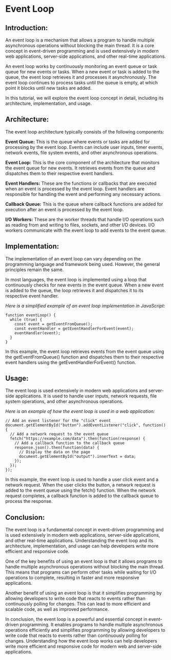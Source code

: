 # Event Loop

## Introduction:

An event loop is a mechanism that allows a program to handle multiple asynchronous operations without blocking the main thread. It is a core concept in event-driven programming and is used extensively in modern web applications, server-side applications, and other real-time applications.

An event loop works by continuously monitoring an event queue or task queue for new events or tasks. When a new event or task is added to the queue, the event loop retrieves it and processes it asynchronously. The event loop continues to process tasks until the queue is empty, at which point it blocks until new tasks are added.

In this tutorial, we will explore the event loop concept in detail, including its architecture, implementation, and usage.

## Architecture:

The event loop architecture typically consists of the following components:

**Event Queue:** This is the queue where events or tasks are added for processing by the event loop. Events can include user inputs, timer events, network events, file system events, and other asynchronous operations.

**Event Loop:** This is the core component of the architecture that monitors the event queue for new events. It retrieves events from the queue and dispatches them to their respective event handlers.

**Event Handlers:** These are the functions or callbacks that are executed when an event is processed by the event loop. Event handlers are responsible for handling the event and performing any necessary actions.

**Callback Queue:** This is the queue where callback functions are added for execution after an event is processed by the event loop.

**I/O Workers:** These are the worker threads that handle I/O operations such as reading from and writing to files, sockets, and other I/O devices. I/O workers communicate with the event loop to add events to the event queue.

## Implementation:

The implementation of an event loop can vary depending on the programming language and framework being used. However, the general principles remain the same.

In most languages, the event loop is implemented using a loop that continuously checks for new events in the event queue. When a new event is added to the queue, the loop retrieves it and dispatches it to its respective event handler.

*Here is a simplified example of an event loop implementation in JavaScript:*

```
function eventLoop() {
  while (true) {
    const event = getEventFromQueue();
    const eventHandler = getEventHandlerForEvent(event);
    eventHandler(event);
  }
}
```

In this example, the event loop retrieves events from the event queue using the getEventFromQueue() function and dispatches them to their respective event handlers using the getEventHandlerForEvent() function.

## Usage:

The event loop is used extensively in modern web applications and server-side applications. It is used to handle user inputs, network requests, file system operations, and other asynchronous operations.

*Here is an example of how the event loop is used in a web application:*


```
// Add an event listener for the "click" event
document.getElementById("button").addEventListener("click", function() {
  // Add a network request to the event queue
  fetch("https://example.com/data").then(function(response) {
    // Add a callback function to the callback queue
    response.json().then(function(data) {
      // Display the data on the page
      document.getElementById("output").innerText = data;
    });
  });
});
```

In this example, the event loop is used to handle a user click event and a network request. When the user clicks the button, a network request is added to the event queue using the fetch() function. When the network request completes, a callback function is added to the callback queue to process the response.

## Conclusion:

The event loop is a fundamental concept in event-driven programming and is used extensively in modern web applications, server-side applications, and other real-time applications. Understanding the event loop and its architecture, implementation, and usage can help developers write more efficient and responsive code.

One of the key benefits of using an event loop is that it allows programs to handle multiple asynchronous operations without blocking the main thread. This means that programs can perform other tasks while waiting for I/O operations to complete, resulting in faster and more responsive applications.

Another benefit of using an event loop is that it simplifies programming by allowing developers to write code that reacts to events rather than continuously polling for changes. This can lead to more efficient and scalable code, as well as improved performance.

In conclusion, the event loop is a powerful and essential concept in event-driven programming. It enables programs to handle multiple asynchronous operations efficiently and simplifies programming by allowing developers to write code that reacts to events rather than continuously polling for changes. Understanding how the event loop works can help developers write more efficient and responsive code for modern web and server-side applications.








